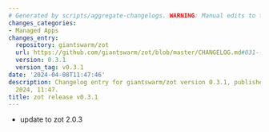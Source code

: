 ```yaml
---
# Generated by scripts/aggregate-changelogs. WARNING: Manual edits to this files will be overwritten.
changes_categories:
- Managed Apps
changes_entry:
  repository: giantswarm/zot
  url: https://github.com/giantswarm/zot/blob/master/CHANGELOG.md#031---2024-04-08
  version: 0.3.1
  version_tag: v0.3.1
date: '2024-04-08T11:47:46'
description: Changelog entry for giantswarm/zot version 0.3.1, published on 08 April
  2024, 11:47.
title: zot release v0.3.1
---
```


- update to zot 2.0.3
